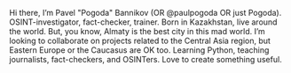 Hi there, I’m Pavel "Pogoda" Bannikov (OR @paulpogoda OR just Pogoda). 
OSINT-investigator, fact-checker, trainer. Born in Kazakhstan, live around the world. But, you know, Almaty is the best city in this mad world.
I’m looking to collaborate on projects related to the Central Asia region, but Eastern Europe or the Caucasus are OK too.
Learning Python, teaching journalists, fact-checkers, and OSINTers. Love to create something useful. 
<!---
paulpogoda/paulpogoda is a ✨ special ✨ repository because its `README.md` (this file) appears on your GitHub profile.
You can click the Preview link to take a look at your changes.
--->
